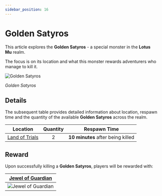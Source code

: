 ```yaml
---
sidebar_position: 16
---
```


# Golden Satyros

This article explores the **Golden Satyros** - a special monster in the **Lotus Mu** realm.

The focus is on its location and what this monster rewards adventurers who manage to kill it.

![Golden Satyros](/img/monsters/special/golden/satyros.jpg)

_Golden Satyros_

## Details

The subsequent table provides detailed information about location, respawn time and the quantity of the available **Golden Satyros** across the realm.

|                Location                | Quantity |           Respawn Time            |
| :------------------------------------: | :------: | :-------------------------------: |
| [Land of Trials](/maps/land-of-trials) |    2     | **10 minutes** after being killed |

## Reward

Upon successfully killing a **Golden Satyros**, players will be rewarded with:

| [Jewel of Guardian](/items/jewels/regular-jewels/jewel-of-guardian) |
| :-----------------------------------------------------------------: |
|        ![Jewel of Guardian](/img/items/jewels/guardian.png)         |
